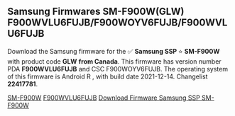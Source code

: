 <h2>Samsung Firmwares SM-F900W(GLW) F900WVLU6FUJB/F900WOYV6FUJB/F900WVLU6FUJB</h2>
Download the Samsung firmware for the ✅ <strong>Samsung SSP </strong> ⭐ <strong>SM-F900W</strong> with product code <strong>GLW</strong> <strong> from Canada</strong>. This firmware has version number PDA <strong>F900WVLU6FUJB</strong> and CSC F900WOYV6FUJB. The operating system of this firmware is Android R , with build date 2021-12-14. Changelist <strong>22417781</strong>.


[SM-F900W](https://samfirm.shop/samsung/model/SM-F900W)
[F900WVLU6FUJB](https://samfirm.shop/samsung/pda/F900WVLU6FUJB)
[Download Firmware Samsung SSP SM-F900W](https://samfirm.shop/samsung/firmware/482086)
